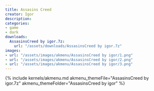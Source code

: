 ```yaml
---
title: Assasins Creed
creator: Igor
description: 
categories:
- game
- dark
downloads:
  AssasinsCreed by igor.7z:
    url: "/assets/downloads/AssasinsCreed by igor.7z"
images:
- url: "/assets/images/akmenu/AssasinsCreed by igor/1.png"
- url: "/assets/images/akmenu/AssasinsCreed by igor/2.png"
- url: "/assets/images/akmenu/AssasinsCreed by igor/3.png"
---
```


{% include kernels/akmenu.md akmenu_themeFile="AssasinsCreed by igor.7z" akmenu_themeFolder="AssasinsCreed by igor" %}
